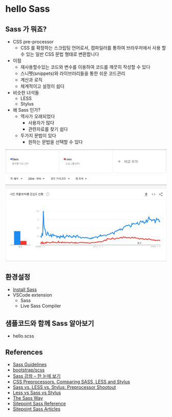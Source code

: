 # hello Sass

## Sass 가 뭐죠?

- CSS pre-processor
  - CSS 를 확장하는 스크립팅 언어로서, 컴파일러를 통하여 브라우저에서 사용 할 수 있는 일반 CSS 문법 형태로 변환합니다
- 이점
  - 재사용할수있는 코드와 변수를 이용하여 코드를 깨끗히 작성할 수 있다
  - 스니펫(snippets)와 라이브러리들을 통한 쉬운 코드관리
  - 계산과 로직
  - 체계적이고 설정이 쉽다
- 비슷한 녀석들
  - LESS
  - Stylus
- 왜 Sass 인가?
  - 역사가 오래되었다
    - 사용자가 많다
    - 관련자료를 찾기 쉽다
  - 두가지 문법이 있다
    - 원하는 문법을 선택할 수 있다

![google trend](./20180803/googletrend.png)

## 환경설정

- [Install Sass](https://sass-lang.com/install)
- VSCode extension
  - Sass
  - Live Sass Compiler

## 샘플코드와 함께 Sass 알아보기

- hello.scss

## References

- [Sass Guidelines](https://sass-guidelin.es/ko/)
- [bootstrap/scss](https://github.com/twbs/bootstrap/tree/v4-dev/scss)
- [Sass 강좌 – 한 눈에 보기](https://velopert.com/1712)
- [CSS Preprocessors. Comparing SASS, LESS and Stylus](https://www.slideshare.net/patricka1/css-preprocessors-sass-less-and-stylus)
- [Sass vs. LESS vs. Stylus: Preprocessor Shootout](https://code.tutsplus.com/tutorials/sass-vs-less-vs-stylus-preprocessor-shootout--net-24320)
- [Less vs Sass vs Stylus](https://blog.scottlogic.com/2013/03/08/less-vs-sass-vs-stylus.html)
- [The Sass Way](http://www.thesassway.com/)
- [Sitepoint Sass Reference](https://www.sitepoint.com/sass-reference/)
- [Sitepoint Sass Articles](https://www.sitepoint.com/html-css/css/sass-css/)
